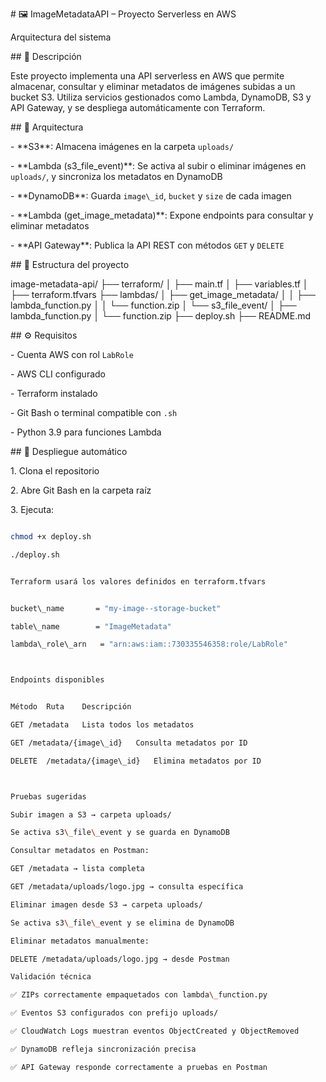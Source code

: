 \# 🖼️ ImageMetadataAPI – Proyecto Serverless en AWS

Arquitectura del sistema

\## 📘 Descripción


Este proyecto implementa una API serverless en AWS que permite almacenar, consultar y eliminar metadatos de imágenes subidas a un bucket S3. Utiliza servicios gestionados como Lambda, DynamoDB, S3 y API Gateway, y se despliega automáticamente con Terraform.


\## 🧠 Arquitectura


\- \*\*S3\*\*: Almacena imágenes en la carpeta `uploads/`

\- \*\*Lambda (s3\_file\_event)\*\*: Se activa al subir o eliminar imágenes en `uploads/`, y sincroniza los metadatos en DynamoDB

\- \*\*DynamoDB\*\*: Guarda `image\_id`, `bucket` y `size` de cada imagen

\- \*\*Lambda (get\_image\_metadata)\*\*: Expone endpoints para consultar y eliminar metadatos

\- \*\*API Gateway\*\*: Publica la API REST con métodos `GET` y `DELETE`



\## 📁 Estructura del proyecto


image-metadata-api/ ├── terraform/ │ ├── main.tf │ ├── variables.tf │ ├── terraform.tfvars ├── lambdas/ │ ├── get\_image\_metadata/ │ │ ├── lambda\_function.py │ │ └── function.zip │ └── s3\_file\_event/ │ ├── lambda\_function.py │ └── function.zip ├── deploy.sh ├── README.md



\## ⚙️ Requisitos


\- Cuenta AWS con rol `LabRole`

\- AWS CLI configurado

\- Terraform instalado

\- Git Bash o terminal compatible con `.sh`

\- Python 3.9 para funciones Lambda


\## 🚀 Despliegue automático


1\. Clona el repositorio

2\. Abre Git Bash en la carpeta raíz

3\. Ejecuta:


```bash

chmod +x deploy.sh

./deploy.sh


Terraform usará los valores definidos en terraform.tfvars


bucket\_name       = "my-image--storage-bucket"

table\_name        = "ImageMetadata"

lambda\_role\_arn   = "arn:aws:iam::730335546358:role/LabRole"



Endpoints disponibles


Método	Ruta	Descripción

GET	/metadata	Lista todos los metadatos

GET	/metadata/{image\_id}	Consulta metadatos por ID

DELETE	/metadata/{image\_id}	Elimina metadatos por ID



Pruebas sugeridas

Subir imagen a S3 → carpeta uploads/

Se activa s3\_file\_event y se guarda en DynamoDB

Consultar metadatos en Postman:

GET /metadata → lista completa

GET /metadata/uploads/logo.jpg → consulta específica

Eliminar imagen desde S3 → carpeta uploads/

Se activa s3\_file\_event y se elimina de DynamoDB

Eliminar metadatos manualmente:

DELETE /metadata/uploads/logo.jpg → desde Postman

Validación técnica

✅ ZIPs correctamente empaquetados con lambda\_function.py

✅ Eventos S3 configurados con prefijo uploads/

✅ CloudWatch Logs muestran eventos ObjectCreated y ObjectRemoved

✅ DynamoDB refleja sincronización precisa

✅ API Gateway responde correctamente a pruebas en Postman































